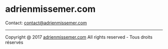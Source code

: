 # adrienmissemer.com

Contact: contact@adrienmissemer.com

----
Copyright @ 2017 [adrienmissemer.com](http://www.adrienmissemer.com)
All rights reserved - Tous droits réservés
